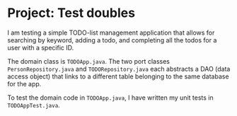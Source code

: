 # Project: Test doubles

I am testing a simple TODO-list management application that allows for searching by keyword, adding a todo, and completing all the todos for a user with a specific ID.

The domain class is `TODOApp.java`. The two port classes `PersonRepository.java` and `TODORepository.java` each abstracts a DAO (data access object) that links to a different table belonging to the same database for the app.

To test the domain code in `TODOApp.java`, I have written my unit tests in `TODOAppTest.java`.
